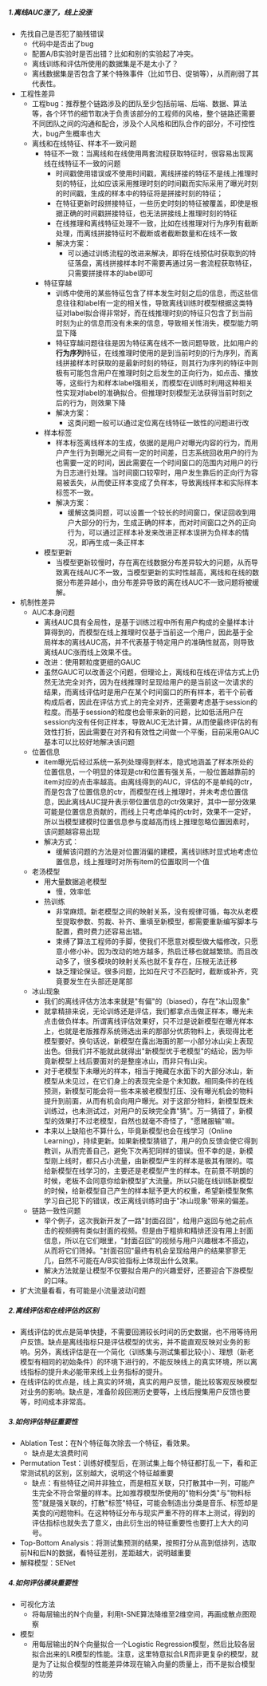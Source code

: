 ##### 1.离线AUC涨了，线上没涨
- 先找自己是否犯了脑残错误
	- 代码中是否出了bug
	- 配置A/B实验时是否出错？比如和别的实验起了冲突。
	- 离线训练和评估所使用的数据集是不是太小了？
	- 离线数据集是否包含了某个特殊事件（比如节日、促销等），从而削弱了其代表性。
- 工程性差异
	- 工程bug：推荐整个链路涉及的团队至少包括前端、后端、数据、算法等，各个环节的细节取决于负责该部分的工程师的风格，整个链路还需要不同团队之间的沟通和配合，涉及个人风格和团队合作的部分，不可控性大，bug产生概率也大
	- 离线和在线特征、样本不一致问题
		- 特征不一致：当离线和在线使用两套流程获取特征时，很容易出现离线在线特征不一致的问题
			- 时间戳使用错误或不使用时间戳，离线拼接的特征不是线上推理时刻的特征，比如应该采用推理时刻的时间戳而实际采用了曝光时刻的时间戳，生成的样本中的特征将是拼接时刻的特征；
			- 在特征更新时段拼接特征，一些历史时刻的特征被覆盖，即使是根据正确的时间戳拼接特征，也无法拼接线上推理时刻的特征
			- 在线推理和离线特征处理不一致，比如在线推理对行为序列有截断处理，而离线拼接特征时不截断或者截断数量和在线不一致
			- 解决方案：
				- 可以通过训练流程的改进来解决，即将在线预估时获取到的特征落盘，离线拼接样本时不需要再通过另一套流程获取特征，只需要拼接样本的label即可
		- 特征穿越
			- 训练中使用的某些特征包含了样本发生时刻之后的信息，而这些信息往往和label有一定的相关性，导致离线训练时模型根据这类特征对label拟合得非常好，而在线推理时刻的特征只包含了到当前时刻为止的信息而没有未来的信息，导致相关性消失，模型能力明显下降
			- 特征穿越问题往往是因为特征离在线不一致问题导致，比如用户的**行为序列**特征，在线推理时使用的是到当前时刻的行为序列，而离线拼接样本时获取的是最新时刻的特征，则其行为序列的特征中则极有可能包含用户在推理时刻之后发生的正向行为，如点击、播放等，这些行为和样本label强相关，而模型在训练时利用这种相关性实现对label的准确拟合。但推理时刻模型无法获得当前时刻之后的行为，则效果下降
			- 解决方案：
				- 这类问题一般可以通过定位离在线特征一致性的问题进行改
		- 样本标签
			- 样本标签离线样本的生成，依据的是用户对曝光内容的行为，而用户产生行为到曝光之间有一定的时间差，日志系统回收用户的行为也需要一定的时间，因此需要在一个时间窗口的范围内对用户的行为日志进行处理。当时间窗口较窄时，用户发生靠后的正向行为容易被丢失，从而使正样本变成了负样本，导致离线样本和实际样本标签不一致。
			- 解决方案：
				- 缓解这类问题，可以设置一个较长的时间窗口，保证回收到用户大部分的行为，生成正确的样本，而对时间窗口之外的正向行为，可以通过正样本补发来改进正样本误拼为负样本的情况，即再生成一条正样本
		- 模型更新
			- 当模型更新较慢时，存在离在线数据分布差异较大的问题，从而导致离在线AUC不一致，当模型更新的实时性越高，离线和在线的数据分布差异越小，由分布差异导致的离在线AUC不一致问题将被缓解。
- 机制性差异
	- AUC本身问题
		- 离线AUC具有全局性，是基于训练过程中所有用户构成的全量样本计算得到的，而模型在线上推理时仅基于当前这一个用户，因此基于全局样本的离线AUC高，并不代表基于特定用户的准确性就高，则导致离线AUC涨而线上效果不佳。
		- 改进：使用颗粒度更细的GAUC
		- 虽然GAUC可以改善这个问题，但理论上，离线和在线在评估方式上仍然无法完全对齐，因为在线推理时呈现给用户的是当前这一次请求的结果，而离线评估时是用户在某个时间窗口的所有样本，若干个前者构成后者，因此在评估方式上的完全对齐，还需要考虑基于session的粒度。而基于session的粒度也会带来新的问题，比如低活用户在session内没有任何正样本，导致AUC无法计算，从而使最终评估的有效性打折，因此需要在对齐和有效性之间做一个平衡，目前采用GAUC基本可以比较好地解决该问题
	- 位置信息
		- item曝光后经过系统一系列处理得到样本，隐式地涵盖了样本所处的位置信息，一个明显的体现是ctr和位置有强关系，一般位置越靠前的item对应的点击率越高。由离线得到的AUC，评估的不是单纯的ctr，而是包含了位置信息的ctr，而模型在线上推理时，并未考虑位置信息，因此离线AUC提升表示带位置信息的ctr效果好，其中一部分效果可能是位置信息贡献的，而线上只考虑单纯的ctr时，效果不一定好，所以当模型建模时位置信息参与度越高而线上推理忽略位置因素时，该问题越容易出现
		- 解决方式：
			- 缓解该问题的方法是对位置消偏的建模，离线训练时显式地考虑位置信息，线上推理时对所有item的位置取同一个值
	- 老汤模型
		- 用大量数据追老模型
			- 慢，效率低
		- 热训练
			- 非常麻烦。新老模型之间的映射关系，没有规律可循，每次从老模型提取参数、剪裁、补齐、重填至新模型，都需要重新编写脚本与配置，费时费力还容易出错。
			- 束缚了算法工程师的手脚，使我们不愿意对模型做大幅修改，只愿意小修小补。因为改动的地方越多，热启迁移也就越繁琐。而且改动多了，很多模块的映射关系也就不复存在，压根无法迁移
			- 缺乏理论保证。很多问题，比如在尺寸不匹配时，截断或补齐，究竟要发生在头部还是尾部
	- 冰山现象
		- 我们的离线评估方法本来就是"有偏"的（biased），存在"冰山现象"
		- 就拿精排来说，无论训练还是评估，我们都拿点击做正样本，曝光未点击做负样本。所谓离线评估效果好，只不过是说新模型在曝光样本上，也就是老版推荐系统筛选出来的那部分优质物料上，表现得比老模型要好。换句话说，新模型在露出海面的那一小部分冰山尖上表现出色。但我们并不能就此就得出"新模型优于老模型"的结论，因为毕竟新模型上线后要面对的是整座冰山，而非只有山尖。
		- 对于老模型下未曝光的样本，相当于掩藏在水面下的大部分冰山，新模型从未见过，在它们身上的表现完全是个未知数。相同条件的在线预测，新模型可能会将一些本来被老模型打压、没有曝光机会的物料提升到前面，从而有机会向用户曝光。对于这部分物料，新模型既未训练过，也未测试过，对用户的反映完全靠"猜"。万一猜错了，新模型的效果打不过老模型，自然也就毫不奇怪了，"愿赌服输"嘛。
		- 本来以上缺陷也不算什么，毕竟新模型也会在线学习（Online Learning），持续更新。如果新模型猜错了，用户的负反馈会使它得到教训，从而完善自己，避免下次再犯同样的错误。但不幸的是，新模型刚上线时，都只占小流量，由新模型产生的样本是极其有限的。喂给新模型在线学习的，主要还是老模型产生的样本。在前景不明朗的时候，老板不会同意你给新模型扩大流量。所以只能在线训练新模型的时候，给新模型自己产生的样本赋予更大的权重，希望新模型聚焦学习自己犯下的错误，改正离线训练时由于"冰山现象"带来的偏差。
	- 链路一致性问题
		- 举个例子，这次我新开发了一路"封面召回"，给用户返回与他之前点击的视频拥有类似封面的视频。但是由于粗排和精排还没有用上封面信息，所以在它们眼里，"封面召回"的视频与用户兴趣根本不搭边，从而将它们筛掉。"封面召回"最终有机会呈现给用户的结果寥寥无几，自然不可能在A/B实验指标上体现出什么效果。
		- 解决方法就是让模型不仅要拟合用户的兴趣爱好，还要迎合下游模型的口味。
- 扩大流量看看，有可能是小流量波动问题
##### 2.离线评估和在线评估的区别
- 离线评估的优点是简单快捷，不需要回溯较长时间的历史数据，也不用等待用户反馈。缺点是离线指标只是评估模型的优劣，并不能直观反映对业务的影响。另外，离线评估是在一个简化（训练集与测试集都比较小）、理想（新老模型有相同的初始条件）的环境下进行的，不能反映线上的真实环境，所以离线指标的提升未必能带来线上业务指标的提升。
- 在线评估的优点是，线上真实的环境，真实的用户反馈，能比较客观反映模型对业务的影响。缺点是，准备阶段回溯历史要等，上线后搜集用户反馈也要等，时间成本非常高。
##### 3.如何评估特征重要性
- Ablation Test：在N个特征每次除去一个特征，看效果。
	- 缺点是太浪费时间
- Permutation Test：训练好模型后，在测试集上每个特征都打乱一下，看和正常测试机的区别，区别越大，说明这个特征越重要
	- 缺点：有些特征之间并非独立，而是相互关联，只打散其中一列，可能产生完全不符合常量的样本。比如推荐模型所使用的"物料分类"与"物料标签"就是强关联的，打散"标签"特征，可能会制造出分类是音乐、标签却是美食的问题物料。在这种特征分布与现实严重不符的样本上测试，得到的评估指标也就失去了意义，由此衍生出的特征重要性也要打上大大的问号。
- Top-Bottom Analysis：将测试集预测的结果，按照打分从高到低排列，选取前N和后N的数据，看特征差别，差距越大，说明越重要
- 解释模型：SENet
##### 4.如何评估模块重要性
- 可视化方法
	- 将每层输出的N个向量，利用t-SNE算法降维至2维空间，再画成散点图观察
- 模型
	- 用每层输出的N个向量拟合一个Logistic Regression模型，然后比较各层拟合出来的LR模型的性能。注意，这里特意拟合LR而非更复杂的模型，就是为了让拟合模型的性能差异体现在输入向量的质量上，而不是拟合模型的功劳




